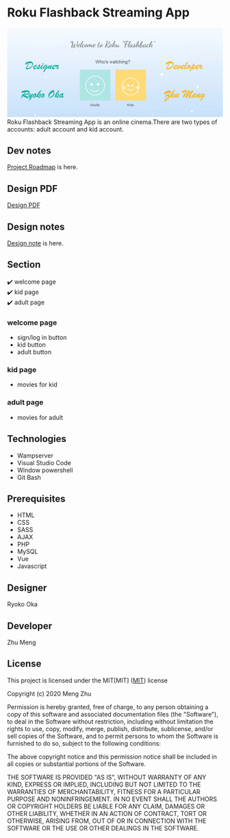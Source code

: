 
# Roku Flashback Streaming App
![header image](/images/readme.JPG " roku")<br>
Roku Flashback Streaming App is an online cinema.There are two types of accounts: adult account and kid account.
## Dev notes
[Project Roadmap](https://docs.google.com/document/d/1-rUQ72ZswSs6Vbqq83y_USzKzOaJQcp2J3HCXQd9m_g/edit?usp=sharing) is here.<br>
## Design PDF
[Design PDF](/assets/Roku.pdf)<br>
## Design notes
[Design note](https://docs.google.com/document/d/1iENfyg-yGbQK1QDSCkzr-Li5ErR0JP9T62Kb1UxlgUw/edit?usp=sharing) is here.<br>
## Section
✔️ welcome page <br>
✔️ kid page<br>
✔️ adult page 

### welcome page
- sign/log in button
- kid button
- adult button 
### kid page
- movies for kid
### adult page
- movies for adult

## Technologies
* Wampserver
* Visual Studio Code
* Window powershell
* Git Bash

## Prerequisites
* HTML
* CSS
* SASS
* AJAX
* PHP
* MySQL
* Vue
* Javascript


## Designer
Ryoko Oka
## Developer
Zhu Meng

## License
This project is licensed under the MIT[MIT]
([MIT](https://choosealicense.com/licenses/mit/)) license

Copyright (c) 2020 Meng Zhu

Permission is hereby granted, free of charge, to any person obtaining a copy of this software and associated documentation files (the "Software"), to deal in the Software without restriction, including without limitation the rights to use, copy, modify, merge, publish, distribute, sublicense, and/or sell copies of the Software, and to permit persons to whom the Software is furnished to do so, subject to the following conditions:

The above copyright notice and this permission notice shall be included in all copies or substantial portions of the Software.

THE SOFTWARE IS PROVIDED "AS IS", WITHOUT WARRANTY OF ANY KIND, EXPRESS OR IMPLIED, INCLUDING BUT NOT LIMITED TO THE WARRANTIES OF MERCHANTABILITY, FITNESS FOR A PARTICULAR PURPOSE AND NONINFRINGEMENT. IN NO EVENT SHALL THE AUTHORS OR COPYRIGHT HOLDERS BE LIABLE FOR ANY CLAIM, DAMAGES OR OTHER LIABILITY, WHETHER IN AN ACTION OF CONTRACT, TORT OR OTHERWISE, ARISING FROM, OUT OF OR IN CONNECTION WITH THE SOFTWARE OR THE USE OR OTHER DEALINGS IN THE SOFTWARE.




